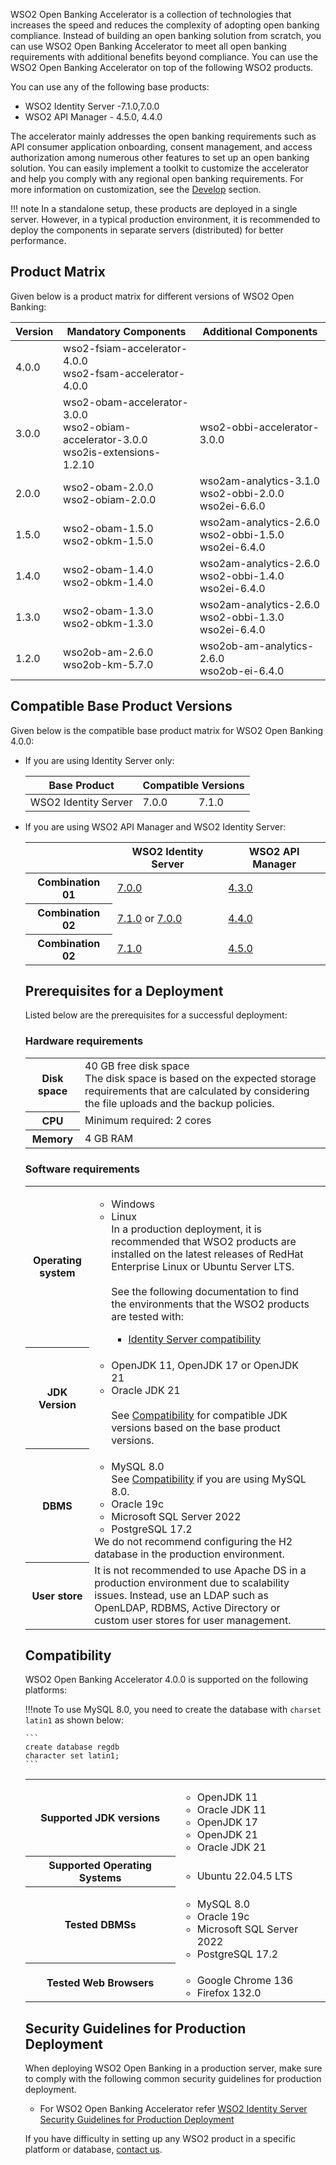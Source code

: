 WSO2 Open Banking Accelerator is a collection of technologies that increases the speed and reduces the complexity of 
adopting open banking compliance. Instead of building an open banking solution from scratch, you can use WSO2 Open
Banking Accelerator to meet all open banking requirements with additional benefits beyond compliance. You can use the 
WSO2 Open Banking Accelerator on top of the following WSO2 products.

You can use any of the following base products:

- WSO2 Identity Server -7.1.0,7.0.0
- WSO2 API Manager - 4.5.0, 4.4.0

The accelerator mainly addresses the open banking requirements such as API consumer application onboarding, consent 
management, and access authorization among numerous other features to set up an open banking solution. You can easily 
implement a toolkit to customize the accelerator and help you comply with any regional open banking requirements. For 
more information on customization, see the [Develop](../develop/open-banking-gateway.md) section.

!!! note
    In a standalone setup, these products are deployed in a single server. However, in a typical production environment, 
    it is recommended to deploy the components in separate servers (distributed) for better performance.

## Product Matrix

Given below is a product matrix for different versions of WSO2 Open Banking:

| Version | Mandatory Components                                                                          | Additional Components |
|---------|-----------------------------------------------------------------------------------------------| ----------------------|
| 4.0.0   | wso2-fsiam-accelerator-4.0.0 <br/>  wso2-fsam-accelerator-4.0.0    | |
| 3.0.0   | wso2-obam-accelerator-3.0.0 <br/> wso2-obiam-accelerator-3.0.0 <br/>wso2is-extensions-1.2.10 | wso2-obbi-accelerator-3.0.0 |
| 2.0.0   | wso2-obam-2.0.0 <br/> wso2-obiam-2.0.0                                                        | wso2am-analytics-3.1.0 <br/> wso2-obbi-2.0.0 <br/> wso2ei-6.6.0 |
| 1.5.0   | wso2-obam-1.5.0 <br/> wso2-obkm-1.5.0                                                         | wso2am-analytics-2.6.0 <br/> wso2-obbi-1.5.0 <br/> wso2ei-6.4.0 |
| 1.4.0   | wso2-obam-1.4.0 <br/> wso2-obkm-1.4.0                                                         | wso2am-analytics-2.6.0 <br/> wso2-obbi-1.4.0 <br/> wso2ei-6.4.0 |
| 1.3.0   | wso2-obam-1.3.0 <br/> wso2-obkm-1.3.0                                                         | wso2am-analytics-2.6.0 <br/> wso2-obbi-1.3.0 <br/> wso2ei-6.4.0 |
| 1.2.0   | wso2ob-am-2.6.0 <br/> wso2ob-km-5.7.0                                                         | wso2ob-am-analytics-2.6.0 <br/> wso2ob-ei-6.4.0|

## Compatible Base Product Versions

Given below is the compatible base product matrix for WSO2 Open Banking 4.0.0:

- If you are using Identity Server only:
   <table>
      <thead>
      <tr>
         <th rowspan="2" style="text-align: center">Base Product</th>
         <th colspan="2" style="text-align: center">Compatible Versions</th>
      </tr>
      </thead>
      <tbody>
      <tr>
         <td>WSO2 Identity Server</td>
         <td>7.0.0</td>
         <td>7.1.0</td>
      </tr>
      </tbody>
   </table>

- If you are using WSO2 API Manager and WSO2 Identity Server:

   <table>
      <tr>
         <th></th>
         <th>WSO2 Identity Server</th>
         <th>WSO2 API Manager</th>
      </tr>
      <tbody>
      <tr>
         <th>Combination 01</th>
         <td><a href="https://wso2.com/identity-and-access-management/previous-releases/">7.0.0</a></td>
         <td><a href="https://wso2.com/api-management/previous-releases/">4.3.0</a></td>
      </tr>
      <tr>
         <th>Combination 02<br></th>
         <td><a href="https://wso2.com/identity-and-access-management/">7.1.0</a> or <a href="https://wso2.com/identity-and-access-management/previous-releases/">7.0.0</a></td>
         <td><a href="https://wso2.com/api-manager/">4.4.0</a></td></td>
      </tr>
      <tr>
         <th>Combination 02<br></th>
         <td><a href="https://wso2.com/identity-and-access-management/">7.1.0</a></td>
         <td><a href="https://wso2.com/api-manager/">4.5.0</a></td></td>
      </tr>
      </tbody>
</table>

## Prerequisites for a Deployment

Listed below are the prerequisites for a successful deployment:

### Hardware requirements 

<table>
   <tbody>
      <tr>
         <th>Disk space</th>
         <td>
            40 GB free disk space <br/> The disk space is based on the expected storage requirements that are calculated by considering the file uploads and the backup policies.
         </td>
      </tr>
      <tr>
         <th>CPU</th>
         <td>
            Minimum required: 2 cores
         </td>
      </tr>
      <tr>
         <th>Memory</th>
         <td>
            4 GB RAM
         </td>
      </tr>
   </tbody>
</table>

### Software requirements

<table>
   <tbody>
      <tr>
         <th>Operating system</th>
         <td>
            <ul>
               <li>Windows </li>
               <li>Linux </li>
               In a production deployment, it is recommended that WSO2 products are installed on the latest releases of RedHat Enterprise Linux or Ubuntu Server LTS. 
               <br/> <br/>
               See the following documentation to find the environments that the WSO2 products are tested with:
               <ul>
                  <li> <a href="https://is.docs.wso2.com/en/5.11.0/setup/environment-compatibility/">Identity Server compatibility</a></li>
                  <!--<li> <a href="https://apim.docs.wso2.com/en/latest/install-and-setup/setup/reference/product-compatibility/">API Manager compatibility</a></li>-->
               </ul>
            </ul>
         </td>
      </tr>
      <tr>
         <th>JDK Version</th>
         <td>
            <ul>
               <li>OpenJDK 11, OpenJDK 17 or OpenJDK 21</li>
               <li>Oracle JDK 21</li><br>See <a href="https://ob.docs.wso2.com/en/latest/install-and-setup/prerequisites/#compatibility">Compatibility</a> for compatible JDK versions based on the base product versions.
            </ul>
         <td>  
      </tr>
      <tr>
         <th>DBMS</th>
         <td>
            <ul>
               <li>MySQL 8.0</li> 
               See <a href="https://ob.docs.wso2.com/en/latest/install-and-setup/prerequisites/#compatibility">Compatibility</a> if you are using MySQL 8.0.
               <li>Oracle 19c</li>
               <li>Microsoft SQL Server 2022</li>
               <li> PostgreSQL 17.2</li>
            </ul>
            We do not recommend configuring the H2 database in the production environment.
         <td>   
      </tr>
      <tr>
         <th> User store</th>
         <td> It is not recommended to use Apache DS in a production environment due to scalability issues. Instead, use an LDAP such as OpenLDAP, RDBMS, Active Directory or custom user stores for user management.</td>
      </tr>
   </tbody>
</table>

## Compatibility 

WSO2 Open Banking Accelerator 4.0.0 is supported on the following platforms:

<!--!!!info
    If you are using **WSO2 Identity Server 6.0.0** and **WSO2 API Manager 4.2.0** as the base products, it is recommended to use OpenJDK 17. For other base products, use OpenJDK 11.
-->
!!!note
    To use MySQL 8.0, you need to create the database with `charset latin1` as shown below:

    ```
    create database regdb
    character set latin1;
    ```

<table>
   <tbody>
      <tr>
         <th>Supported JDK versions</th>
         <td>
            <ul>
               <li>
                  OpenJDK 11
               </li>
               <li>
                  Oracle JDK 11
               </li>
               <li>
                  OpenJDK 17
               </li>
               <li>
                  OpenJDK 21
               </li>
               <li>
                  Oracle JDK 21
               </li>
            </ul>
         </td>
      </tr>
      <tr>
         <th>Supported Operating Systems</th>
         <td>
            <ul>
               <li>
                  Ubuntu 22.04.5 LTS
               </li>
               <!--<li>
                  Windows Server 2016
               </li>-->
            </ul>
         </td>
      </tr>
      <tr>
         <th>Tested DBMSs</th>
         <td>
            <ul>
               <li>
                  MySQL 8.0
               </li>
               <li>
                  Oracle 19c
               </li>
               <li>
                  Microsoft SQL Server 2022
               </li>
               <li>
                  PostgreSQL 17.2
               </li>
            </ul>
         </td>
      </tr>
      <tr>
         <th>Tested Web Browsers</th>
         <td>
            <ul>
               <li>
                  Google Chrome 136
               </li>
               <li>
                  Firefox 132.0
               </li>
            </ul>
         </td>
      </tr>
   </tbody>
</table>

## Security Guidelines for Production Deployment

When deploying WSO2 Open Banking in a production server, make sure to comply with the following common security guidelines for production deployment. 

 - For WSO2 Open Banking Accelerator refer [WSO2 Identity Server Security Guidelines for Production Deployment](https://is.docs.wso2.com/en/latest/deploy/security/security-guidelines-for-production-deployment/)
 <!-- For WSO2 Open Banking API Manager Accelerator refer [WSO2 API Manager Security Guidelines for Production Deployment](https://apim.docs.wso2.com/en/latest/install-and-setup/setup/deployment-best-practices/security-guidelines-for-production-deployment/#api-m-runtime-security)-->

If you have difficulty in setting up any WSO2 product in a specific platform or database,
[contact us](https://wso2.com/subscription/).
